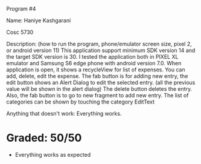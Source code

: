 Program #4

Name: Haniye Kashgarani 

Cosc 5730 

Description: (how to run the program, phone/emulator screen size, pixel 2, or android version 11)
This application support minimum SDK version 14 and the target SDK version is 30. I tested the application both in PIXEL XL emulator and Samsung S6 edge phone with android version 7.0. When application is open, it shows a recycleView for list of expenses. You can add, delete, edit the expense. The fab button is for adding new entry, the edit button shows an Alert Dialog to edit the selected entry. (all the previous value will be shown in the alert dialog)
The delete button deletes the entry. Also, the fab button is to go to new fragment to add new entry. The list of categories can be shown by touching the category EditText

Anything that doesn't work: Everything works.

# Graded: 50/50 #

* Everything works as expected
